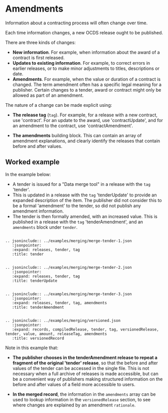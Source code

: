 # Amendments

Information about a contracting process will often change over time.

Each time information changes, a new OCDS release ought to be published. 

There are three kinds of changes:

* **New information**. For example, when information about the award of a contract is first released.
* **Updates to existing information**. For example, to correct errors in earlier releases, or to make minor adjustments to titles, descriptions or date. 
* **Amendments**. For example, when the value or duration of a contract is changed. The term amendment often has a specific legal meaning for a publisher. Certain changes to a tender, award or contract might only be allowed as part of an amendment. 

The nature of a change can be made explicit using:

* **The release tag** (`tag`). For example, for a release with a new contract, use 'contract'. For an update to the award, use 'contractUpdate', and for an amendment to the contract, use 'contractAmendment'. 

* **The amendments** building block. This can contain an array of amendment explanations, and clearly identify the releases that contain before and after values. 

## Worked example

In the example below:

* A tender is issued for a "Data merge tool" in a release with the `tag` 'tender'. 
* This is updated in a release with the `tag` 'tenderUpdate' to provide an expanded description of the item. The publisher did not consider this to be a formal 'amendment' to the tender, so did not publish any amendment information.
* The tender is then formally amended, with an increased value. This is published in a release with the `tag` 'tenderAmendment', and an `amendments` block under `tender`.


```eval_rst

.. jsoninclude:: ../examples/merging/merge-tender-1.json
   :jsonpointer: 
   :expand: releases, tender, tag
   :title: tender

```

```eval_rst

.. jsoninclude:: ../examples/merging/merge-tender-2.json
   :jsonpointer: 
   :expand: releases, tender, tag
   :title: tenderUpdate

```

```eval_rst

.. jsoninclude:: ../examples/merging/merge-tender-3.json
   :jsonpointer: 
   :expand: releases, tender, tag, amendments
   :title: tenderAmendment

```

```eval_rst

.. jsoninclude:: ../examples/merging/versioned.json
   :jsonpointer: 
   :expand: records, compiledRelease, tender, tag, versionedRelease, tender, value, amount, releaseTag, amendments
   :title: versionedRecord

```


Note in this example that:

* **The publisher chooses in the tenderAmendment release to repeat a fragment of the original 'tender' release**, so that the before and after values of the tender can be accessed in the single file. This is not necessary when a full archive of releases is made accessible, but can be a convenient way of publishers making structured information on the before and after values of a field more accessible to users. 

* **In the merged record**, the information in the `amendments` array can be used to lookup information in the `versionedRelease` section, to see where changes are explained by an amendment `rationale`. 



